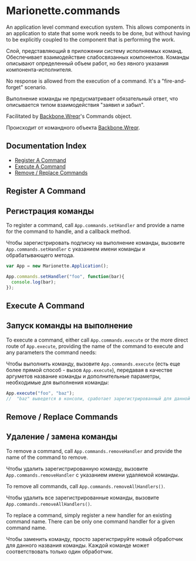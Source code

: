 # Marionette.commands

An application level command execution system. This allows components in
an application to state that some work needs to be done, but without having
to be explicitly coupled to the component that is performing the work.

Слой, представляющий в приложении систему исполняемых команд.
Обеспечивает взаимодействие слабосвязанных компонентов. Команды описывают определенный объем работ, но без явного указания компонента-исполнителя.

No response is allowed from the execution of a command. It's a "fire-and-forget"
scenario.

Выполнение команды не предусматривает обязательный ответ, что описывается типом взаимодействия "заявил и забыл".

Facilitated by [Backbone.Wreqr](https://github.com/marionettejs/backbone.wreqr)'s 
Commands object.

Происходит от командного объекта [Backbone.Wreqr](https://github.com/marionettejs/backbone.wreqr).

## Documentation Index

* [Register A Command](#register-a-command)
* [Execute A Command](#execute-a-command)
* [Remove / Replace Commands](#remove--replace-commands)

## Register A Command

## Регистрация команды

To register a command, call `App.commands.setHandler` and provide a name for
the command to handle, and a callback method.

Чтобы зарегистрировать подписку на выполнение команды, вызовите `App.commands.setHandler` с указанием имени команды и обрабатывающего метода.

```js
var App = new Marionette.Application();

App.commands.setHandler("foo", function(bar){
  console.log(bar);
});
```

## Execute A Command

## Запуск команды на выполнение

To execute a command, either call `App.commands.execute` or the more direct
route of `App.execute`, providing the name of the command to execute and
any parameters the command needs:

Чтобы выполнить команду, вызовите `App.commands.execute` (есть еще более прямой способ - вызов `App.execute`), передавая в качестве аргуметов
название команды и дополнительные параметры, необходимые для выполнения команды:


```js
App.execute("foo", "baz");
//  "baz" выведется в консоли, сработает зарегистрированный для данной команды выше обработчик
```

## Remove / Replace Commands

## Удаление / замена команды

To remove a command, call `App.commands.removeHandler` and provide the
name of the command to remove. 

Чтобы удалить зарегистрированную команду, вызовите `App.commands.removeHandler` с указанием имени удаляемой команды.

To remove all commands, call `App.commands.removeAllHandlers()`.

Чтобы удалить все зарегистрированные команды, вызовите `App.commands.removeAllHandlers()`.

To replace a command, simply register a new handler for an existing
command name. There can be only one command handler for a given command name.

Чтобы заменить команду, просто зарегистрируйте новый обработчик для данного названия команды. Каждой команде может соответствовать только один обработчик.
